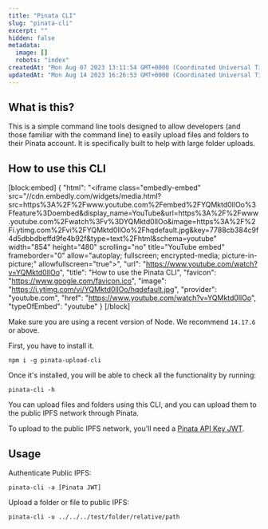 ```yaml
---
title: "Pinata CLI"
slug: "pinata-cli"
excerpt: ""
hidden: false
metadata: 
  image: []
  robots: "index"
createdAt: "Mon Aug 07 2023 13:11:54 GMT+0000 (Coordinated Universal Time)"
updatedAt: "Mon Aug 14 2023 16:26:53 GMT+0000 (Coordinated Universal Time)"
---
```

## What is this?

This is a simple command line tools designed to allow developers (and those familiar with the command line) to easily upload files and folders to their Pinata account. It is specifically built to help with large folder uploads. 

## How to use this CLI

[block:embed]
{
  "html": "<iframe class=\"embedly-embed\" src=\"//cdn.embedly.com/widgets/media.html?src=https%3A%2F%2Fwww.youtube.com%2Fembed%2FYQMktd0llOo%3Ffeature%3Doembed&display_name=YouTube&url=https%3A%2F%2Fwww.youtube.com%2Fwatch%3Fv%3DYQMktd0llOo&image=https%3A%2F%2Fi.ytimg.com%2Fvi%2FYQMktd0llOo%2Fhqdefault.jpg&key=7788cb384c9f4d5dbbdbeffd9fe4b92f&type=text%2Fhtml&schema=youtube\" width=\"854\" height=\"480\" scrolling=\"no\" title=\"YouTube embed\" frameborder=\"0\" allow=\"autoplay; fullscreen; encrypted-media; picture-in-picture;\" allowfullscreen=\"true\"></iframe>",
  "url": "https://www.youtube.com/watch?v=YQMktd0llOo",
  "title": "How to use the Pinata CLI",
  "favicon": "https://www.google.com/favicon.ico",
  "image": "https://i.ytimg.com/vi/YQMktd0llOo/hqdefault.jpg",
  "provider": "youtube.com",
  "href": "https://www.youtube.com/watch?v=YQMktd0llOo",
  "typeOfEmbed": "youtube"
}
[/block]


Make sure you are using a recent version of Node. We recommend `14.17.6` or above.

First, you have to install it.

`npm i -g pinata-upload-cli`

Once it's installed, you will be able to check all the functionality by running: 

`pinata-cli -h` 

You can upload files and folders using this CLI, and you can upload them to the public IPFS network through Pinata.

To upload to the public IPFS network, you'll need a [Pinata API Key JWT](ref:datatestauthentication). 

## Usage

Authenticate Public IPFS: 

```
pinata-cli -a [Pinata JWT]
```

Upload a folder or file to public IPFS: 

```
pinata-cli -u ../../../test/folder/relative/path
```
